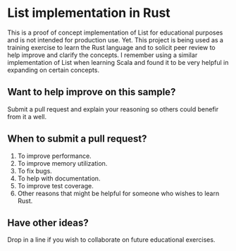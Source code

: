 List implementation in Rust
===========================
This is a proof of concept implementation of List for educational purposes and is not intended for production use. Yet.
This project is being used as a training exercise to learn the Rust language and to solicit peer review to help improve and clarify the concepts.
I remember using a similar implementation of List when learning Scala and found it to be very helpful in expanding on certain concepts.

Want to help improve on this sample?
------------------------------------
Submit a pull request and explain your reasoning so others could benefir from it a well.

When to submit a pull request?
------------------------------
1. To improve performance.
2. To improve memory utilization.
3. To fix bugs.
4. To help with documentation.
5. To improve test coverage.
6. Other reasons that might be helpful for someone who wishes to learn Rust.

Have other ideas?
-----------------
Drop in a line if you wish to collaborate on future educational exercises.
